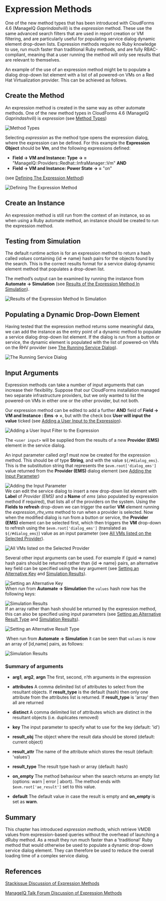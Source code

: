 # Expression Methods

One of the new method types that has been introduced with CloudForms 4.6 (ManageIQ *Gaprindashvili*) is the *expression* method. These use the
same advanced search filters that are used in report creation or VM filtering, and are particularly useful for populating service dialog
dynamic element drop-down lists. Expression methods require no Ruby knowledge to use, run much faster than traditional Ruby methods, and are
fully RBAC-compliant, meaning that a user running the method will only see results that are relevant to themselves.

An example of the use of an expression method might be to populate a dialog drop-down list element with a list of all powered-on VMs on a Red Hat
Virtualization provider. This can be achieved as follows.

## Create the Method

An expression method is created in the same way as other automate methods. One of the new method types in CloudForms 4.6 (ManageIQ *Gaprindashvili*) is *expression* (see [Method Types](#i1))

![Method Types](images/screenshot1.png)
 

Selecting *expression* as the method type opens the expression dialog, where the expression can be defined. For this example the **Expression
Object** should be **Vm**, and the following expressions defined:

* **Field → VM and Instance: Type → =** "ManageIQ::Providers::Redhat::InfraManager::Vm" **AND**
* **Field → VM and Instance: Power State → =** "on"

(see [Defining The Expression Method](#i2))

![Defining The Expression Method](images/screenshot2.png) 

## Create an Instance

An expression method is still run from the context of an instance, so as when using a Ruby automate method, an instance should be created to run
the expression method.

## Testing from Simulation

The default runtime action is for an expression method to return a hash called *values* containing {id ⇒ name} hash pairs for the objects found
by the search. This is the correct results format for a service dialog dynamic element method that populates a drop-down list.

The method’s output can be examined by running the instance from **Automate → Simulation** (see [Results of the Expression Method In Simulation](#i4)).

![Results of the Expression Method In Simulation](images/screenshot3.png) 

## Populating a Dynamic Drop-Down Element

Having tested that the expression method returns some meaningful data, we can add the instance as the entry point of a dynamic method to
populate a service dialog drop-down list element. If the dialog is run from a button or service, the dynamic element is populated with the list of powered-on VMs on the RHV provider (see
[The Running Service Dialog](#i6)).

![The Running Service Dialog](images/screenshot4.png)
  

## Input Arguments

Expression methods can take a number of input arguments that can increase their flexibility. Suppose that our CloudForms installation
managed two separate infrastructure providers, but we only wanted to list the powered-on VMs in either one or the other provider, but not both.  

Our expression method can be edited to add a further **AND** field of **Field → VM and Instance : Ems → =**, but with the check box **User
will input the value** ticked (see [Adding a User Input to the Expression](#i8)).

![Adding a User Input Filter to the Expression](images/screenshot5.png)

The `<user input>` will be supplied from the results of a new **Provider (EMS)** element in the service dialog.

An input parameter called *arg1* must now be created for the expression method. This should be of type **String**, and with the value
`${/#dialog_ems}`. This is the substitution string that represents the `$evm.root['dialog_ems']` value returned from the **Provider (EMS)** dialog
element (see [Adding the Input Parameter](#i9))

![Adding the Input Parameter](images/screenshot6.png)
​  
We can edit the service dialog to insert a new drop-down list element with **Label** of *Provider (EMS)* and a **Name** of *ems* (also populated by expression method if required), that lists all of the providers on the system. Using the **Fields to refresh** drop-down we can trigger the
earlier **VM** element running the *expression\_rhv\_vms* method to run when a provider is selected. Now when the modified dialog is run from a button or service, the **Provider (EMS)** element can be selected first, which then triggers the **VM** drop-down to refresh using the `$evm.root['dialog_ems']` (translated as `${/#dialog_ems}`) value as an input parameter (see [All VMs listed on the Selected Provider](#i10)).

![All VMs listed on the Selected Provider](images/screenshot7.png)  

Several other input arguments can be used. For example if {guid ⇒ name} hash pairs should be returned rather than {id ⇒ name} pairs, an
alternative key field can be specified using the *key* argument (see [Setting an Alternative Key](#i11) and [Simulation Results](#i12)).

![Setting an Alternative Key](images/screenshot8.png)
​  
When run from **Automate -> Simulation** the `values` hash now has the following keys:

![Simulation Results](images/screenshot9.png)
​  
If an array rather than hash should be returned by the expression method, this can also be specified using input parameters (see
[Setting an Alternative Result Type](#i13) and [Simulation Results](#i14)).

![Setting an Alternative Result Type](images/screenshot10.png)

​ When run from **Automate -> Simulation** it can be seen that `values` is now an array of [id,name] pairs, as follows: 

![Simulation Results](images/screenshot11.png)

### Summary of arguments

  - **arg1**, **arg2**, **argn** The first, second, n’th arguments in the expression

  - **attributes** A comma delimited list of attributes to select from the resultant objects. If **result\_type** is the default (hash) then only one attribute from the attributes list is returned. If **result\_type** is 'array' then all are returned

  - **distinct** A comma delimited list of attributes which are distinct in the resultant objects (i.e. duplicates removed)

  - **key** The input parameter to specify what to use for the key (default: 'id')

  - **result\_obj** The object where the result data should be stored (default: current object)

  - **result\_attr** The name of the attribute which stores the result (default: 'values')

  - **result\_type** The result type hash or array (default: hash)

  - **on\_empty** The method behaviour when the search returns an empty list (options: warn | error | abort). The method ends with `$evm.root['ae_result']` set to this value.

  - **default** The default value in case the result is empty and **on\_empty** is set as **warn**.

## Summary

This chapter has introduced _expression methods_, which retrieve VMDB values from expression-based queries without the overhead of launching a dRuby method. As a result they run much faster than a 'traditional' Ruby method that would otherwise be used to populate a dynamic drop-down service dialog element. They can therefore be used to reduce the overall loading time of a complex service dialog.


## References

[Stackissue Discussion of Expression Methods](http://stackissue.com/ManageIQ/manageiq/wip-automate-expression-methods-6655.html)

[ManageIQ Talk Forum Discussion of Expression Methods](http://talk.manageiq.org/t/automate-expression-methods/3071)
